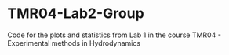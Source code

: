 # TMR04-Lab2-Group

Code for the plots and statistics from Lab 1 in the course TMR04 - Experimental methods in Hydrodynamics
